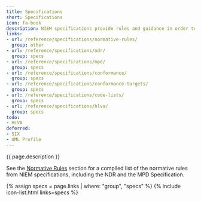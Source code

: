 ```yaml
---
title: Specifications
short: Specifications
icon: fa-book
description: NIEM specifications provide rules and guidance in order to design consistent and well-defined information exchanges.
links:
- url: /reference/specifications/normative-rules/
  group: other
- url: /reference/specifications/ndr/
  group: specs
- url: /reference/specifications/mpd/
  group: specs
- url: /reference/specifications/conformance/
  group: specs
- url: /reference/specifications/conformance-targets/
  group: specs
- url: /reference/specifications/code-lists/
  group: specs
- url: /reference/specifications/hlva/
  group: specs
todo:
- HLVA
deferred:
- SIX
- UML Profile
---
```


{{ page.description }}

See the [Normative Rules](normative-rules) section for a compiled list of the normative rules from NIEM specifications, including the NDR and the MPD Specification.

{% assign specs = page.links | where: "group", "specs" %}
{% include icon-list.html links=specs %}
